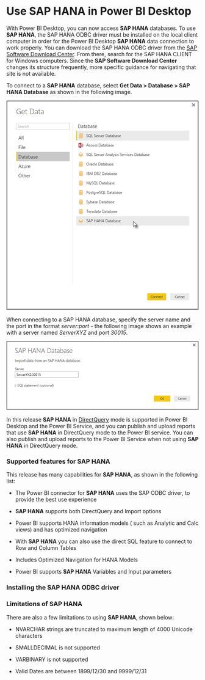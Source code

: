 <properties
   pageTitle="Use SAP HANA in Power BI Desktop"
   description="Use SAP HANA in Power BI Desktop"
   services="powerbi"
   documentationCenter=""
   authors="davidiseminger"
   manager="mblythe"
   backup=""
   editor=""
   tags=""
   qualityFocus="no"
   qualityDate=""/>

<tags
   ms.service="powerbi"
   ms.devlang="NA"
   ms.topic="article"
   ms.tgt_pltfrm="NA"
   ms.workload="powerbi"
   ms.date="03/01/2017"
   ms.author="davidi"/>

# Use SAP HANA in Power BI Desktop

With Power BI Desktop, you can now access **SAP HANA** databases. To use **SAP HANA**, the SAP HANA ODBC driver must be installed on the local client computer in order for the Power BI Desktop **SAP HANA** data connection to work properly. You can download the SAP HANA ODBC driver from the [SAP Software Download Center](https://support.sap.com/swdc). From there, search for the SAP HANA CLIENT for Windows computers. Since the **SAP Software Download Center** changes its structure frequently, more specific guidance for navigating that site is not available.

To connect to a **SAP HANA** database, select **Get Data > Database > SAP HANA Database** as shown in the following image.

![](media/powerbi-desktop-sap-hana/sap-hana-1.png)

When connecting to a SAP HANA database, specify the server name and the port in the format *server:port* - the following image shows an example with a server named *ServerXYZ* and port *30015*.

![](media/powerbi-desktop-sap-hana/sap-hana-2.png)

In this release **SAP HANA** in [DirectQuery](powerbi-desktop-use-directquery.md) mode is supported in Power BI Desktop and the Power BI Service, and you can publish and upload reports that use **SAP HANA** in DirectQuery mode to the Power BI service. You can also publish and upload reports to the Power BI Service when not using **SAP HANA** in DirectQuery mode.

### Supported features for SAP HANA
This release has many capabilities for **SAP HANA**, as shown in the following list:


-   The Power BI connector for **SAP HANA** uses the SAP ODBC driver, to provide the best use experience

-   **SAP HANA** supports both DirectQuery and Import options

-   Power BI supports HANA information models ( such as Analytic and Calc views) and has optimized navigation

-   With **SAP HANA** you can also use the direct SQL feature to connect to Row and Column Tables

-   Includes Optimized Navigation for HANA Models

-   Power BI supports **SAP HANA** Variables and Input parameters


### Installing the SAP HANA ODBC driver


### Limitations of SAP HANA  
There are also a few limitations to using **SAP HANA**, shown below:


-   NVARCHAR strings are truncated to maximum length of 4000 Unicode characters

-   SMALLDECIMAL is not supported

-   VARBINARY is not supported

-   Valid Dates are between 1899/12/30 and 9999/12/31
